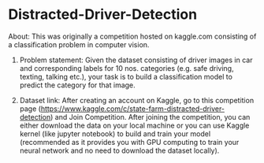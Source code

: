 # Distracted-Driver-Detection
About: This was originally a competition hosted on kaggle.com consisting of a classification problem in computer vision. 

1. Problem statement: Given the dataset consisting of driver images in car and corresponding labels for 10 nos. categories (e.g. safe driving, texting, talking etc.), your task is to build a classification model to predict the category for that image. 
 
2. Dataset link: After creating an account on Kaggle, go to this competition page (https://www.kaggle.com/c/state-farm-distracted-driver-detection) and Join Competition. After joining the competition, you can either download the data on your local machine or you can use Kaggle kernel (like jupyter notebook) to build and train your model (recommended as it provides you with GPU computing to train your neural network and no need to download the dataset locally).
